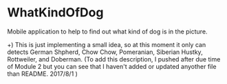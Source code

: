 # WhatKindOfDog


Mobile application to help to find out what kind of dog is in the picture.

+) This is just implementing a small idea, so at this moment it only can detects German Shpherd, Chow Chow, Pomeranian, Siberian Hustky, Rottweiler, and Doberman. (To add this description, I pushed after due time of Module 2 but you can see that I haven't added or updated anyother file than README. 2017/8/1 )
